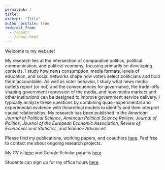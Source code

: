 ```yaml
---
permalink: /
title: 
excerpt: "Title"
author_profile: true
redirect_from: 
  - /about/
  - /about.html
---
```


Welcome to my website!

My research lies at the intersection of comparative politics, political communication, and political economy, focusing primarily on developing contexts. I study how news consumption, media formats, levels of education, and social networks shape how voters select politicians and hold them accountable. As well as voter behavior, I study what news media outlets report (or not) and the consequences for governance, the trade-offs shaping government repression of the media, and how media markets and other institutions can be designed to improve government service delivery. I typically analyze these questions by combining quasi-experimental and experimental evidence with theoretical models to identify and then interpret causal relationships. My research has been published in the <i>American Journal of Political Science</i>, <i>American Political Science Review</i>, <i>Journal of Politics</i>, <i>Journal of the European Economic Association</i>, <i>Review of Economics and Statistics</i>, and <i>Science Advances</i>.

Please find my publications, working papers, and coauthors [here](https://john-l-marshall.github.io/research). Feel free to contact me about ongoing research projects. 

My CV is [here](https://www.dropbox.com/scl/fi/cj3vpv4k9as5wph1t4lu7/CV.pdf?rlkey=qq0i7f3u2actz6ysq8xwvvgmc&st=lvhjh2ws&dl=0) and Google Scholar page is [here](https://scholar.google.com/citations?user=F2EwrhcAAAAJ&hl=en).

Students can sign up for my office hours [here](https://www.wejoinin.com/jm4401).
